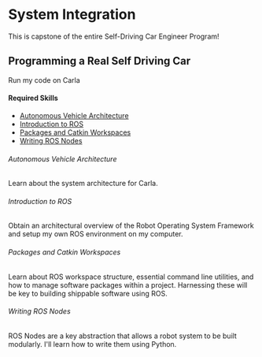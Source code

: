 # System Integration

This is capstone of the entire Self-Driving Car Engineer Program!



## Programming a Real Self Driving Car

Run my code on Carla



#### Required Skills

- [Autonomous Vehicle Architecture](#autonomous-vehicle-architecture)
- [Introduction to ROS](#introduction-to-ros)
- [Packages and Catkin Workspaces](#packages-and-catkin-workspaces)
- [Writing ROS Nodes](#writing-ros-nodes)



###### Autonomous Vehicle Architecture

Learn about the system architecture for Carla.



###### Introduction to ROS

Obtain an architectural overview of the Robot Operating System Framework and setup my own ROS environment on my computer.



###### Packages and Catkin Workspaces

Learn about ROS workspace structure, essential command line utilities, and how to manage software packages within a project. Harnessing these will be key to building shippable software using ROS.



###### Writing ROS Nodes

ROS Nodes are a key abstraction that allows a robot system to be built modularly. I'll learn how to write them using Python.